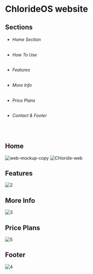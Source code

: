# ChlorideOS website

## Sections
* ###### Home Section
* ###### How To Use
* ###### Features
* ###### More Info
* ###### Price Plans
* ###### Contact & Footer
<br>

## Home
<img src="https://i.ibb.co/68cmgRK/web-mockup-copy.jpg" alt="web-mockup-copy" border="0">
<img src="https://i.ibb.co/YWFKXSG/Chloride-web.jpg" alt="Chloride-web" border="0">

## Features
<img src="https://i.ibb.co/fMMXCpt/2.jpg" alt="2" border="0">

## More Info
<img src="https://i.ibb.co/58Rf6K0/3.jpg" alt="3" border="0">

## Price Plans
<img src="https://i.ibb.co/yXKJrhm/5.jpg" alt="5" border="0">


## Footer
<img src="https://i.ibb.co/zr5dM7y/4.jpg" alt="4" border="0">
